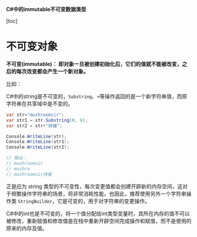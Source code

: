 **C#中的immutable不可变数据类型**

[toc]

# 不可变对象

**不可变(immutable)： 即对象一旦被创建初始化后，它们的值就不能被改变，之后的每次改变都会产生一个新对象。**

比如：

C#中的string是不可变的，`Substring`、`+`等操作返回的是一个新字符串值，而原字符串在共享域中是不变的。

```C#
var str="mushroomsir";
var str1 = str.Substring(0, 6);
var str2 = str+"拼接";

Console.WriteLine(str);
Console.WriteLine(str1);
Console.WriteLine(str2);

// 输出：
// mushroomsir
// mushro
// mushroomsir拼接
```

正是应为 string 类型的不可变性，每次变更值都会创建开辟新的内存空间，这对于频繁操作字符串的场景，将非常消耗性能。也因此，推荐使用另外一个字符串操作类 `StringBuilder`，它是可变的，用于对字符串的变更操作。

C#中的int也是不可变的，将一个值分配给int类型变量时，其所在内存的值不可以被修改，重新赋值和修改值是在栈中重新开辟空间完成操作和赋值，而不是使用的原来的内存及值。

